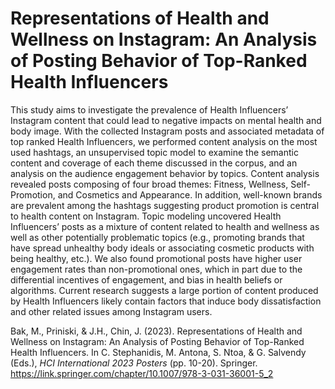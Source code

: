 # Representations of Health and Wellness on Instagram: An Analysis of Posting Behavior of Top-Ranked Health Influencers
This study aims to investigate the prevalence of Health Influencers’ Instagram content that could lead to negative impacts on mental health and body image. With the collected Instagram posts and associated metadata of top ranked Health Influencers, we performed content analysis on the most used hashtags, an unsupervised topic model to examine the semantic content and coverage of each theme discussed in the corpus, and an analysis on the audience engagement behavior by topics. Content analysis revealed posts composing of four broad themes: Fitness, Wellness, Self-Promotion, and Cosmetics and Appearance. In addition, well-known brands are prevalent among the hashtags suggesting product promotion is central to health content on Instagram. Topic modeling uncovered Health Influencers’ posts as a mixture of content related to health and wellness as well as other potentially problematic topics (e.g., promoting brands that have spread unhealthy body ideals or associating cosmetic products with being healthy, etc.). We also found promotional posts have higher user engagement rates than non-promotional ones, which in part due to the differential incentives of engagement, and bias in health beliefs or algorithms. Current research suggests a large portion of content produced by Health Influencers likely contain factors that induce body dissatisfaction and other related issues among Instagram users.

Bak, M., Priniski, & J.H., Chin, J. (2023). Representations of Health and Wellness on Instagram: An Analysis of Posting Behavior of Top-Ranked Health Influencers. In C. Stephanidis, M. Antona, S. Ntoa, & G. Salvendy (Eds.), <i>HCI International 2023 Posters</i> (pp. 10-20). Springer. https://link.springer.com/chapter/10.1007/978-3-031-36001-5_2
